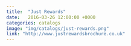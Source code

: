 ```yaml
---
title:  "Just Rewards"
date:   2016-03-26 12:00:00 +0000
categories: catalogs
image: "img/catalogs/just-rewards.png"
link: "http://www.justrewardsbrochure.co.uk"
---
```

